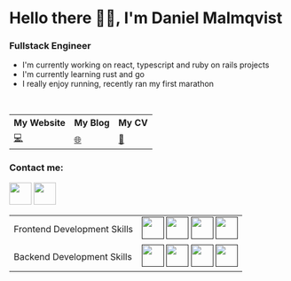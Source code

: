 # Hello there 👋🏻, I'm Daniel Malmqvist

### Fullstack Engineer

- I'm currently working on react, typescript and ruby on rails projects
- I'm currently learning rust and go
- I really enjoy running, recently ran my first marathon

<br/>


<table>
  <tr>
    <th>My Website</th>
    <th>My Blog</th>
    <th>My CV</th>
  </tr>
  <tr>
    <td>
      <a href="www.malmqvist.dev">💻</a>
    </td>
    <td>
      <a href="#">🌐</a>
    </td>
    <td>
      <a href="#">📄</a>
    </td>
  </tr>
</table>

### Contact me:
<a href="https://twitter.com/danielmalmqvist"><img src="https://www.vectorlogo.zone/logos/twitter/twitter-icon.svg" width="40" height="40"/></a>
<a href="https://www.linkedin.com/in/daniel-malmqvist-profile/"><img src="https://www.vectorlogo.zone/logos/linkedin/linkedin-icon.svg" width="40" height="40"/></a>

<table>
    <tr>
        <td>Frontend Development Skills</td>
        <td>
            <a href=""><img src="https://www.vectorlogo.zone/logos/typescriptlang/typescriptlang-icon.svg" width="40" height="40"/></a>
            <a href=""><img src="https://www.vectorlogo.zone/logos/reactjs/reactjs-icon.svg" width="40" height="40"/></a>
            <a href=""><img src="https://www.vectorlogo.zone/logos/tailwindcss/tailwindcss-icon.svg" width="40" height="40"/></a>
            <a href=""><img src="https://vectorwiki.com/images/TI19Y__svelte.svg" width="40" height="40"/></a>
        </td>
    </tr>
     <tr>
        <td>Backend Development Skills</td>
        <td>
            <a href=""><img src="https://www.vectorlogo.zone/logos/rust-lang/rust-lang-icon.svg" width="40" height="40"/></a>
            <a href=""><img src="https://www.vectorlogo.zone/logos/golang/golang-ar21.svg" width="40" height="40"/></a>
            <a href=""><img src="https://www.vectorlogo.zone/logos/postgresql/postgresql-icon.svg" width="40" height="40"/></a>
            <a href=""><img src="https://www.vectorlogo.zone/logos/ruby-lang/ruby-lang-icon.svg" width="40" height="40"/></a>
        </td>
    </tr>
 </table>
